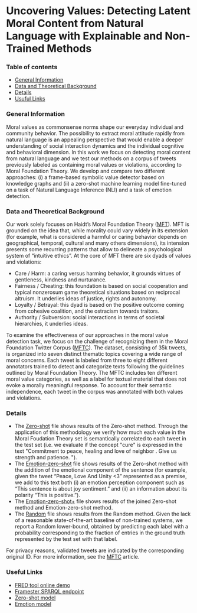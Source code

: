 # Uncovering Values: Detecting Latent Moral Content from Natural Language with Explainable and Non-Trained Methods

### Table of contents
* [General Information](#general-information)
* [Data and Theoretical Background](#data)
* [Details](#details)
* [Usuful Links](#useful-links)

### General Information
Moral values as commonsense norms shape our everyday individual and community behavior. The possibility to extract moral attitude rapidly from natural language is an appealing perspective that would enable a deeper understanding of social interaction dynamics and the individual cognitive and behavioral dimension. In this work we focus on detecting moral content from natural language and we test our methods on a corpus of tweets previously labeled as containing moral values or violations, according to Moral Foundation Theory. We develop and compare two different approaches: (i) a frame-based symbolic value detector based on knowledge graphs and (ii) a zero-shot machine learning model fine-tuned on a task of Natural Language Inference (NLI) and a task of emotion detection. 

### Data and Theoretical Background
Our work solely focuses on Haidt’s Moral Foundation Theory ([MFT](https://moralfoundations.org/)). MFT is grounded on the idea that, while morality could vary widely in its extension (for example, what is considered a harmful or caring behavior depends on geographical, temporal, cultural and many others dimensions), its intension presents some recurring patterns that allow to delineate a psychological system of “intuitive ethics”.
At the core of MFT there are six dyads of values and violations: 
- Care / Harm: a caring versus harming behavior, it grounds virtues of gentleness, kindness and nurturance. 
- Fairness / Cheating: this foundation is based on social cooperation and typical nonzerosum game theoretical situations based on reciprocal altruism. It underlies ideas of justice, rights and autonomy. 
- Loyalty / Betrayal: this dyad is based on the positive outcome coming from cohesive coalition, and the ostracism towards traitors.
- Authority / Subversion: social interactions in terms of societal hierarchies, it underlies ideas.

To examine the effectiveness of our approaches in the moral value detection task, we focus on the challenge of recognizing them in the Moral Foundation Twitter Corpus ([MFTC](https://osf.io/k5n7y/)). The dataset, consisting of 35k tweets, is organized into seven distinct thematic topics covering a wide range of moral concerns. Each tweet is labeled from three to eight different annotators trained to detect and categorize texts following the guidelines outlined by Moral Foundation Theory. The MFTC includes ten different moral value categories, as well as a label for textual material that does not evoke a morally meaningful response. To account for their semantic independence, each tweet in the corpus was annotated with both values and violations.

### Details
- The [Zero-shot](https://github.com/StenDoipanni/MoralDilemmas/blob/main/Zero-shot.xlsx) file shows results of the Zero-shot method. Through the application of this methodology we verify how much each value in the Moral Foudation Theory set is semantically correlated to each tweet in the test set (i.e. we evaluate if the concept "cure" is expressed in the text "Commitment to peace, healing and love of neighbor . Give us strength and patience. ").
- The [Emotion-zero-shot](https://github.com/StenDoipanni/MoralDilemmas/blob/main/Emotion-zero-shot.xlsx) file shows results of the Zero-shot method with the addition of the emotional component of the sentence (for example, given the tweet “Peace, Love And Unity <3” represented as a premise, we add to this text both (i) an emotion perception component such as “This sentence is about joy sentiment.” and (ii) an information about its polarity “This is positive.”).
- The [Emotion-zero-shot+](https://github.com/StenDoipanni/MoralDilemmas/blob/main/Emotion-zero-shot%2B.xlsx) file shows results of the joined Zero-shot method and Emotion-zero-shot method.
- The [Random](https://github.com/StenDoipanni/MoralDilemmas/blob/main/random.xlsx) file shows results from the Random method. Given the lack of a reasonable state-of-the-art baseline of non-trained systems, we report a Random lower-bound, obtained by predicting each label with a probability corresponding to the fraction of entries in the ground truth represented by the test set with that label.

For privacy reasons, validated tweets are indicated by the corresponding original ID. For more information, see the [MFTC](https://journals.sagepub.com/doi/full/10.1177/1948550619876629) article.

### Useful Links
- [FRED tool online demo](http://wit.istc.cnr.it/stlab-tools/fred/demo/)
- [Framester SPARQL endpoint](http://etna.istc.cnr.it/framester2/sparql)
- [Zero-shot model](https://huggingface.co/facebook/bart-large-mnli)
- [Emotion model](https://huggingface.co/bhadresh-savani/distilbert-base-uncased-emotion)
	



